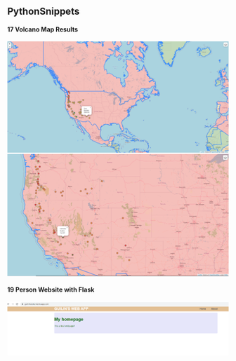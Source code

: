 ## PythonSnippets
#### 17 Volcano Map Results
![0](/imgs/17PythonFlask0.png)
![1](/imgs/17PythonFlask1.png)

#### 19 Person Website with Flask
![0](/imgs/19Heroku0.png)